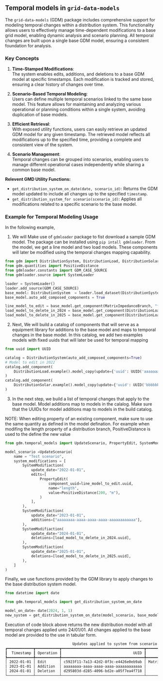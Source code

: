 ## Temporal models in `grid-data-models`

The `grid-data-models` (GDM) package includes comprehensive support for modeling temporal changes within a distribution system. This functionality allows users to effectively manage time-dependent modifications to a base grid model, enabling dynamic analysis and scenario planning. All temporal changes are built upon a single base GDM model, ensuring a consistent foundation for analysis.
  

### Key Concepts

1. **Time-Stamped Modifications**:  
   The system enables edits, additions, and deletions to a base GDM model at specific timestamps. Each modification is tracked and stored, ensuring a clear history of changes over time.

2. **Scenario-Based Temporal Modeling**:  
   Users can define multiple temporal scenarios linked to the same base model. This feature allows for maintaining and analyzing various operational or planning conditions within a single system, avoiding duplication of base models.

3. **Efficient Retrieval**:  
   With exposed utility functions, users can easily retrieve an updated GDM model for any given timestamp. The retrieved model reflects all modifications up to the specified time, providing a complete and consistent view of the system.

4. **Scenario Management**:  
  Temporal changes can be grouped into scenarios, enabling users to manage different operational cases independently while sharing a common base model.

**Relevent GMD Utility Functions:**
  - `get_distribution_system_on_date(date, scenario_id)`: Returns the GDM model updated to include all changes up to the specified `timestamp`.
  - `get_distribution_system_for scenario(scenario_id)`: Applies all  modifications related to a specific scenario to the base model.


###  Example for Temporal Modeling Usage

In the following example, 

1. We will Make use of `gdmloader` package to fist download a sample GDM model. The package can be installed using `pip intall gdmloader`. From the model, we get a line model and two load models. These components will later be modified using the temporal changes mapping capability.

```python 
from gdm import DistributionSystem, DistributionLoad, DistributionSolar, MatrixImpedanceBranch
from gdm.quantities import PositiveDistance
from gdmloader.constants import GDM_CASE_SOURCE
from gdmloader.source import SystemLoader

loader = SystemLoader()
loader.add_source(GDM_CASE_SOURCE)
base_model: DistributionSystem  = loader.load_dataset(DistributionSystem, GDM_CASE_SOURCE.name, "three_feeder_switch")
base_model.auto_add_composed_components = True

line_model_to_edit = base_model.get_component(MatrixImpedanceBranch, "fdr3_3_load_fdr3_3_load_4")
load_model_to_delete_in_2024 = base_model.get_component(DistributionLoad, "fdr2_load12")
load_model_to_delete_in_2025 = base_model.get_component(DistributionLoad, "fdr3_load15")

```

2. Next, We will build a catalog of components that will serve as a equipment library for additions to the base model and maps to temporal changes in the base model. In this catalog, we add two examples models with fixed uuids that will later be used for temporal mapping

```python 
from uuid import UUID

catalog = DistributionSystem(auto_add_composed_components=True)
# Model to edit in 2022 
catalog.add_component(
    DistributionLoad.example().model_copy(update={'uuid': UUID('aaaaaaaa-aaaa-aaaa-aaaa-aaaaaaaaaaaa')})
) 
catalog.add_component(
    DistributionSolar.example().model_copy(update={'uuid': UUID('bbbbbbbb-bbbb-bbbb-bbbb-bbbbbbbbbbbb')})
) 
```

3. In the next step, we build a list of temporal changes that apply to the base model. Model additions map to models in the calalog. Make sure that the UUIDs for model additions map to models in the build catalog. 


NOTE: When editing property of an existing component, make sure to use the same quantity as defined in the model defination. For example when modifing the length property of a distribution branch, PositiveDistance is used to the define the new value


```python 
from gdm.temporal_models import UpdateScenario, PropertyEdit, SystemModifiaction

model_scenario =UpdateScenario(
    name = "Test scenario",
    system_modifications = [
        SystemModifiaction(
            update_date="2022-01-01",
            edits=[
                PropertyEdit(
                    component_uuid=line_model_to_edit.uuid,
                    name="length",
                    value=PositiveDistance(200, "m"),
                )
            ],
        ),
        SystemModifiaction(
            update_date="2023-01-01",
            additions=["aaaaaaaa-aaaa-aaaa-aaaa-aaaaaaaaaaaa"],
        ),
        SystemModifiaction(
            update_date="2024-01-01",
            deletions=[load_model_to_delete_in_2024.uuid],
        ),
        SystemModifiaction(
            update_date="2025-01-01",
            deletions=[load_model_to_delete_in_2025.uuid],
        ),
    ] 
)
```

Finally, we use functions provided by the GDM library to apply changes to the base distribution system model. 
```python 
from datetime import date

from gdm.temporal_models import get_distribution_system_on_date

model_on_date= date(2024, 1, 1)
new_system = get_distribution_system_on_date(model_scenario, base_model, catalog, model_on_date)

```

Execution of code block above returns the new distribution model with all temporal changes applied unto 24/01/01. All changes applied to the base model are provided to the use in tabular form.


```bash
                               Updates applied to system from scenario 'Test scenario'
┏━━━━━━━━━━━━┳━━━━━━━━━━━┳━━━━━━━━━━━━━━━━━━━━━━━━━━━━━━━━━━━━━━┳━━━━━━━━━━━━━━━━━━━━━━━┳━━━━━━━━━━━━━━━━━━━━━━━━━━━┓
┃  Timestamp ┃ Operation ┃                                 UUID ┃        Component Type ┃            Component Name ┃
┡━━━━━━━━━━━━╇━━━━━━━━━━━╇━━━━━━━━━━━━━━━━━━━━━━━━━━━━━━━━━━━━━━╇━━━━━━━━━━━━━━━━━━━━━━━╇━━━━━━━━━━━━━━━━━━━━━━━━━━━┩
│ 2022-01-01 │ Edit      │ c5923f11-7a13-42d2-8f3c-e4426e0eb9ab │ MatrixImpedanceBranch │ fdr3_3_load_fdr3_3_load_4 │
│ 2023-01-01 │ Addition  │ aaaaaaaa-aaaa-aaaa-aaaa-aaaaaaaaaaaa │      DistributionLoad │         DistributionLoad1 │
│ 2024-01-01 │ Deletion  │ d295803d-d285-4096-bd2e-a05f7ea4f718 │      DistributionLoad │               fdr2_load12 │
└────────────┴───────────┴──────────────────────────────────────┴───────────────────────┴───────────────────────────┘
```
